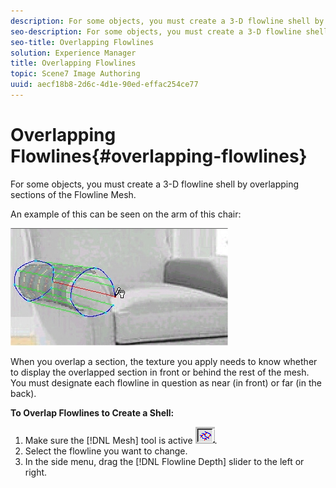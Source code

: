 ```yaml
---
description: For some objects, you must create a 3-D flowline shell by overlapping sections of the Flowline Mesh.
seo-description: For some objects, you must create a 3-D flowline shell by overlapping sections of the Flowline Mesh.
seo-title: Overlapping Flowlines
solution: Experience Manager
title: Overlapping Flowlines
topic: Scene7 Image Authoring
uuid: aecf18b8-2d6c-4d1e-90ed-effac254ce77
---
```


# Overlapping Flowlines{#overlapping-flowlines}

For some objects, you must create a 3-D flowline shell by overlapping sections of the Flowline Mesh.

An example of this can be seen on the arm of this chair:

![](assets/chair_arm2.png)

When you overlap a section, the texture you apply needs to know whether to display the overlapped section in front or behind the rest of the mesh. You must designate each flowline in question as near (in front) or far (in the back).

**To Overlap Flowlines to Create a Shell:** 

1. Make sure the [!DNL Mesh] tool is active ![](assets/mesh_tool.png).
1. Select the flowline you want to change.
1. In the side menu, drag the [!DNL Flowline Depth] slider to the left or right.
